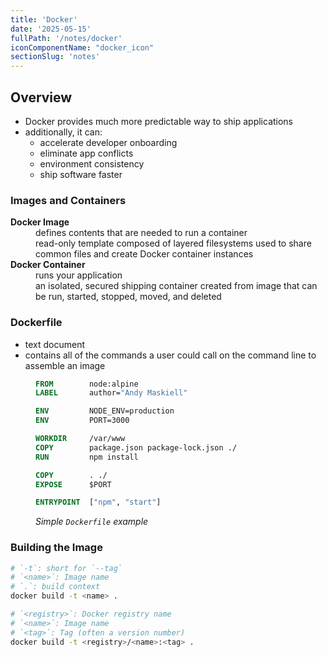 ```yaml
---
title: 'Docker'
date: '2025-05-15'
fullPath: '/notes/docker'
iconComponentName: "docker_icon"
sectionSlug: 'notes'
---
```


## Overview

- Docker provides much more predictable way to ship applications
- additionally, it can:
  - accelerate developer onboarding
  - eliminate app conflicts
  - environment consistency
  - ship software faster

### Images and Containers

<dl>
    <dt>
        <b>Docker Image</b>
    </dt>
    <dd>defines contents that are needed to run a container</dd>
    <dd>read-only template composed of layered filesystems used to share common files and create Docker container instances</dd>
    <dt>
        <b>Docker Container</b>
    </dt>
    <dd>runs your application</dd>
    <dd>an isolated, secured shipping container created from image that can be run, started, stopped, moved, and deleted</dd>
</dl>

### Dockerfile

- text document
- contains all of the commands a user could call on the command line to assemble an image

<figure>

```Dockerfile
FROM        node:alpine
LABEL       author="Andy Maskiell"

ENV         NODE_ENV=production
ENV         PORT=3000

WORKDIR     /var/www
COPY        package.json package-lock.json ./
RUN         npm install

COPY        . ./
EXPOSE      $PORT

ENTRYPOINT  ["npm", "start"]
```

<figcaption>

<em>Simple `Dockerfile` example</em>

</figcaption>
</figure>

### Building the Image

```sh
# `-t`: short for `--tag`
# `<name>`: Image name
# `.`: build context
docker build -t <name> .

# `<registry>`: Docker registry name
# `<name>`: Image name
# `<tag>`: Tag (often a version number)
docker build -t <registry>/<name>:<tag> .
```

